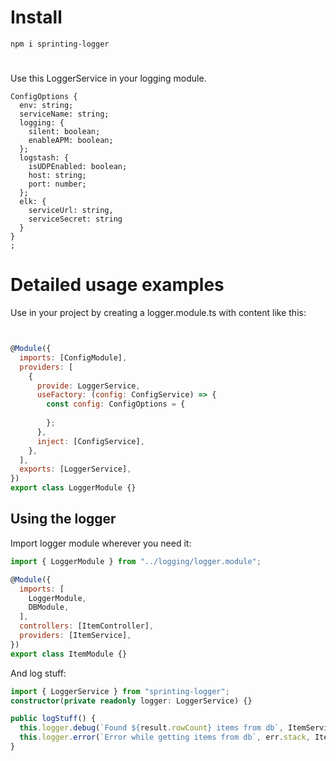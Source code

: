 # Install
```
npm i sprinting-logger
```
# 

Use this LoggerService in your logging module.

```configOptions interfaces 
ConfigOptions {
  env: string;
  serviceName: string;
  logging: {
    silent: boolean;
    enableAPM: boolean;
  };
  logstash: {
    isUDPEnabled: boolean;
    host: string;
    port: number;
  };
  elk: {
    serviceUrl: string,
    serviceSecret: string
  }
}
;
```

# Detailed usage examples

Use in your project by creating a logger.module.ts with content like this:

```javascript


@Module({
  imports: [ConfigModule],
  providers: [
    {
      provide: LoggerService,
      useFactory: (config: ConfigService) => {
        const config: ConfigOptions = {
          
        };
      },
      inject: [ConfigService],
    },
  ],
  exports: [LoggerService],
})
export class LoggerModule {}
```

## Using the logger

Import logger module wherever you need it:

```javascript
import { LoggerModule } from "../logging/logger.module";

@Module({
  imports: [
    LoggerModule,
    DBModule,
  ],
  controllers: [ItemController],
  providers: [ItemService],
})
export class ItemModule {}
```

And log stuff:
```typescript
import { LoggerService } from "sprinting-logger";
constructor(private readonly logger: LoggerService) {}

public logStuff() {
  this.logger.debug(`Found ${result.rowCount} items from db`, ItemService.name);
  this.logger.error(`Error while getting items from db`, err.stack, ItemService.name);
}
```
